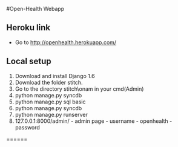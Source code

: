 #Open-Health Webapp

## Heroku link
* Go to http://openhealth.herokuapp.com/

## Local setup

1. Download and install Django 1.6
2. Download the folder stitch.
3. Go to the directory stitch\onam in your cmd(Admin)
4. python manage.py syncdb
5. python manage.py sql basic
6. python manage.py syncdb
7. python manage.py runserver
8. 127.0.0.1:8000/admin/ - admin page - username - openhealth - password

======
